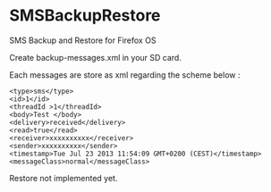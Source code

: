 SMSBackupRestore
================

SMS Backup and Restore for Firefox OS

Create backup-messages.xml in your SD card.

Each messages are store as xml regarding the scheme below :

<message>

	<type>sms</type>
	<id>1</id>
	<threadId >1</threadId>
	<body>Test </body>
	<delivery>received</delivery>
	<read>true</read>
	<receiver>xxxxxxxxxx</receiver>
	<sender>xxxxxxxxxx</sender>
	<timestamp>Tue Jul 23 2013 11:54:09 GMT+0200 (CEST)</timestamp>
	<messageClass>normal</messageClass>
	
</message>


Restore not implemented yet.

